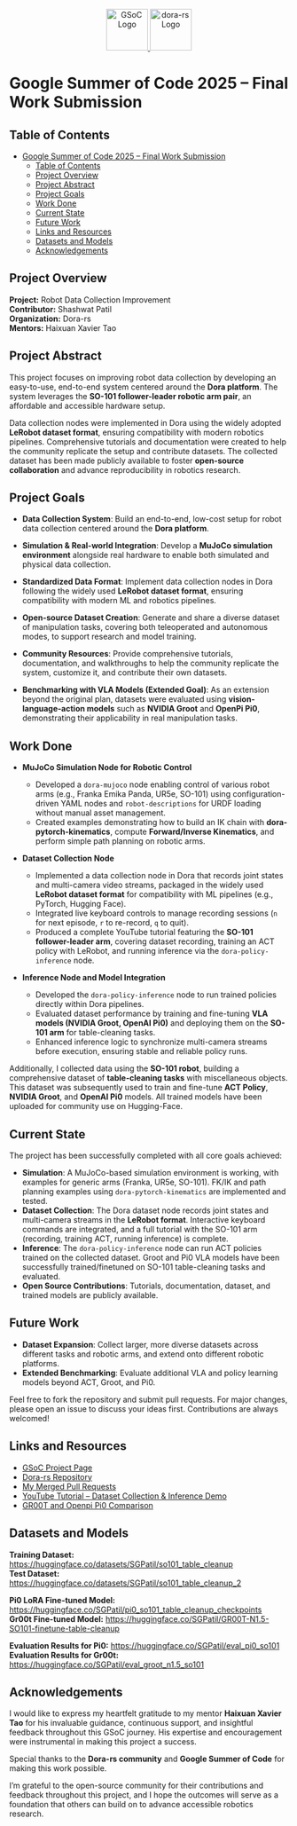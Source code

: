 <p align="center">
  <a href="https://summerofcode.withgoogle.com">
    <img src="https://summerofcode.withgoogle.com/assets/media/logo.svg" alt="GSoC Logo" height="75">
  </a>
  <a href="https://dora-rs.ai">
    <img src="https://raw.githubusercontent.com/dora-rs/dora/main/docs/src/logo.svg" alt="dora-rs Logo" height="75">
  </a>
</p>

# Google Summer of Code 2025 – Final Work Submission

## Table of Contents
- [Google Summer of Code 2025 – Final Work Submission](#google-summer-of-code-2025--final-work-submission)
  - [Table of Contents](#table-of-contents)
  - [Project Overview](#project-overview)
  - [Project Abstract](#project-abstract)
  - [Project Goals](#project-goals)
  - [Work Done](#work-done)
  - [Current State](#current-state)
  - [Future Work](#future-work)
  - [Links and Resources](#links-and-resources)
  - [Datasets and Models](#datasets-and-models)
  - [Acknowledgements](#acknowledgements)

## Project Overview
**Project:** Robot Data Collection Improvement  
**Contributor:** Shashwat Patil  
**Organization:** Dora-rs  
**Mentors:** Haixuan Xavier Tao  

## Project Abstract

This project focuses on improving robot data collection by developing an easy-to-use, end-to-end system centered around the **Dora platform**. The system leverages the **SO-101 follower-leader robotic arm pair**, an affordable and accessible hardware setup.

Data collection nodes were implemented in Dora using the widely adopted **LeRobot dataset format**, ensuring compatibility with modern robotics pipelines. Comprehensive tutorials and documentation were created to help the community replicate the setup and contribute datasets. The collected dataset has been made publicly available to foster **open-source collaboration** and advance reproducibility in robotics research.

## Project Goals

- **Data Collection System**: Build an end-to-end, low-cost setup for robot data collection centered around the **Dora platform**.

- **Simulation & Real-world Integration**: Develop a **MuJoCo simulation environment** alongside real hardware to enable both simulated and physical data collection.

- **Standardized Data Format**: Implement data collection nodes in Dora following the widely used **LeRobot dataset format**, ensuring compatibility with modern ML and robotics pipelines.

- **Open-source Dataset Creation**: Generate and share a diverse dataset of manipulation tasks, covering both teleoperated and autonomous modes, to support research and model training.

- **Community Resources**: Provide comprehensive tutorials, documentation, and walkthroughs to help the community replicate the system, customize it, and contribute their own datasets.

- **Benchmarking with VLA Models (Extended Goal)**: As an extension beyond the original plan, datasets were evaluated using **vision-language-action models** such as **NVIDIA Groot** and **OpenPi Pi0**, demonstrating their applicability in real manipulation tasks.

## Work Done

- **MuJoCo Simulation Node for Robotic Control**
  - Developed a `dora-mujoco` node enabling control of various robot arms (e.g., Franka Emika Panda, UR5e, SO-101) using configuration-driven YAML nodes and `robot-descriptions` for URDF loading without manual asset management.
  - Created examples demonstrating how to build an IK chain with **dora-pytorch-kinematics**, compute **Forward/Inverse Kinematics**, and perform simple path planning on robotic arms.

- **Dataset Collection Node**
  - Implemented a data collection node in Dora that records joint states and multi-camera video streams, packaged in the widely used **LeRobot dataset format** for compatibility with ML pipelines (e.g., PyTorch, Hugging Face).
  - Integrated live keyboard controls to manage recording sessions (`n` for next episode, `r` to re-record, `q` to quit).
  - Produced a complete YouTube tutorial featuring the **SO-101 follower-leader arm**, covering dataset recording, training an ACT policy with LeRobot, and running inference via the `dora-policy-inference` node.

- **Inference Node and Model Integration**
  - Developed the `dora-policy-inference` node to run trained policies directly within Dora pipelines.
  - Evaluated dataset performance by training and fine-tuning **VLA models (NVIDIA Groot, OpenAI Pi0)** and deploying them on the **SO-101 arm** for table-cleaning tasks.
  - Enhanced inference logic to synchronize multi-camera streams before execution, ensuring stable and reliable policy runs.

Additionally, I collected data using the **SO-101 robot**, building a comprehensive dataset of **table-cleaning tasks** with miscellaneous objects. This dataset was subsequently used to train and fine-tune **ACT Policy**, **NVIDIA Groot**, and **OpenAI Pi0** models. All trained models have been uploaded for community use on Hugging-Face.

## Current State

The project has been successfully completed with all core goals achieved:

- **Simulation**: A MuJoCo-based simulation environment is working, with examples for generic arms (Franka, UR5e, SO-101). FK/IK and path planning examples using `dora-pytorch-kinematics` are implemented and tested.  
- **Dataset Collection**: The Dora dataset node records joint states and multi-camera streams in the **LeRobot format**. Interactive keyboard commands are integrated, and a full tutorial with the SO-101 arm (recording, training ACT, running inference) is complete.
- **Inference**: The `dora-policy-inference` node can run ACT policies trained on the collected dataset. Groot and Pi0 VLA models have been successfully trained/finetuned on SO-101 table-cleaning tasks and evaluated.  
- **Open Source Contributions**: Tutorials, documentation, dataset, and trained models are publicly available.

## Future Work

- **Dataset Expansion**: Collect larger, more diverse datasets across different tasks and robotic arms, and extend onto different robotic platforms.
- **Extended Benchmarking**: Evaluate additional VLA and policy learning models beyond ACT, Groot, and Pi0.

Feel free to fork the repository and submit pull requests. For major changes, please open an issue to discuss your ideas first. Contributions are always welcomed!

## Links and Resources

- [GSoC Project Page](https://summerofcode.withgoogle.com/programs/2025/projects/JzWj3E87)
- [Dora-rs Repository](https://github.com/dora-rs/dora)
- [My Merged Pull Requests](https://github.com/dora-rs/dora/pulls?q=is%3Amerged+is%3Apr+author%3AShashwatPatil+)
- [YouTube Tutorial – Dataset Collection & Inference Demo](https://www.youtube.com/watch?v=jFP8UAtz4sg)
- [GR00T and Openpi Pi0 Comparison](https://github.com/ShashwatPatil/VLA_model_comparision/blob/master/vla_model_comparison.md)

## Datasets and Models

**Training Dataset:** https://huggingface.co/datasets/SGPatil/so101_table_cleanup  
**Test Dataset:** https://huggingface.co/datasets/SGPatil/so101_table_cleanup_2  

**Pi0 LoRA Fine-tuned Model:** https://huggingface.co/SGPatil/pi0_so101_table_cleanup_checkpoints  
**Gr00t Fine-tuned Model:** https://huggingface.co/SGPatil/GR00T-N1.5-SO101-finetune-table-cleanup  

**Evaluation Results for Pi0:** https://huggingface.co/SGPatil/eval_pi0_so101  
**Evaluation Results for Gr00t:** https://huggingface.co/SGPatil/eval_groot_n1.5_so101

## Acknowledgements

I would like to express my heartfelt gratitude to my mentor **Haixuan Xavier Tao** for his invaluable guidance, continuous support, and insightful feedback throughout this GSoC journey. His expertise and encouragement were instrumental in making this project a success.

Special thanks to the **Dora-rs community** and **Google Summer of Code** for making this work possible.

I’m grateful to the open-source community for their contributions and feedback throughout this project, and I hope the outcomes will serve as a foundation that others can build on to advance accessible robotics research.